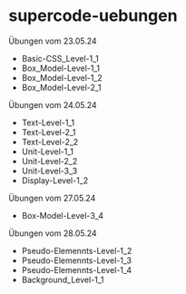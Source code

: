 # supercode-uebungen
Übungen vom 23.05.24
- Basic-CSS_Level-1_1
- Box_Model-Level-1_1
- Box_Model-Level-1_2
- Box_Model-Level-2_1

Übungen vom 24.05.24
- Text-Level-1_1
- Text-Level-2_1
- Text-Level-2_2
- Unit-Level-1_1
- Unit-Level-2_2
- Unit-Level-3_3
- Display-Level-1_2

Übungen vom 27.05.24

- Box-Model-Level-3_4

Übungen vom 28.05.24

- Pseudo-Elemennts-Level-1_2
- Pseudo-Elemennts-Level-1_3
- Pseudo-Elemennts-Level-1_4
- Background_Level-1_1

